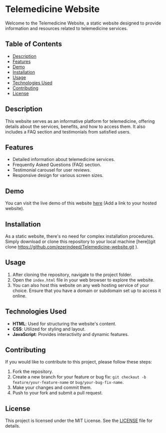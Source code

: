 # Telemedicine Website

Welcome to the Telemedicine Website, a static website designed to provide information and resources related to telemedicine services.

## Table of Contents
- [Description](#description)
- [Features](#features)
- [Demo](#demo)
- [Installation](#installation)
- [Usage](#usage)
- [Technologies Used](#technologies-used)
- [Contributing](#contributing)
- [License](#license)

## Description

This website serves as an informative platform for telemedicine, offering details about the services, benefits, and how to access them. It also includes a FAQ section and testimonials from satisfied users.

## Features

- Detailed information about telemedicine services.
- Frequently Asked Questions (FAQ) section.
- Testimonial carousel for user reviews.
- Responsive design for various screen sizes.

## Demo

You can visit the live demo of this website [here](#) (Add a link to your hosted website).

## Installation

As a static website, there's no need for complex installation procedures. Simply download or clone this repository to your local machine [here](git clone https://github.com/ezerindeed/Telemedicine-website.git
).

## Usage

1. After cloning the repository, navigate to the project folder.
2. Open the `index.html` file in your web browser to explore the website.
3. You can also host this website on any web hosting service of your choice. Ensure that you have a domain or subdomain set up to access it online.

## Technologies Used

- **HTML**: Used for structuring the website's content.
- **CSS**: Utilized for styling and layout.
- **JavaScript**: Provides interactivity and dynamic features.

## Contributing

If you would like to contribute to this project, please follow these steps:

1. Fork the repository.
2. Create a new branch for your feature or bug fix: `git checkout -b feature/your-feature-name` or `bug/your-bug-fix-name`.
3. Make your changes and commit them.
4. Push to your fork and submit a pull request.

## License

This project is licensed under the MIT License. See the [LICENSE](LICENSE) file for details.
